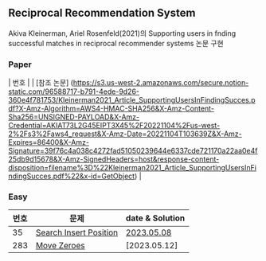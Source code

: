 
## Reciprocal Recommendation System
Akiva Kleinerman, Ariel Rosenfeld(2021)의 Supporting users in fnding successful matches in reciprocal recommender systems 논문 구현

### Paper
| 번호 |
| [참조 논문] (https://s3.us-west-2.amazonaws.com/secure.notion-static.com/96588717-b791-4ede-9d26-360e4f781753/Kleinerman2021_Article_SupportingUsersInFindingSucces.pdf?X-Amz-Algorithm=AWS4-HMAC-SHA256&X-Amz-Content-Sha256=UNSIGNED-PAYLOAD&X-Amz-Credential=AKIAT73L2G45EIPT3X45%2F20221104%2Fus-west-2%2Fs3%2Faws4_request&X-Amz-Date=20221104T103639Z&X-Amz-Expires=86400&X-Amz-Signature=39f76c4a038c4272fad51050239644e6337cde721170a22aa0e4f25db9d15678&X-Amz-SignedHeaders=host&response-content-disposition=filename%3D%22Kleinerman2021_Article_SupportingUsersInFindingSucces.pdf%22&x-id=GetObject) |


### Easy
| 번호 | 문제 | date & Solution |
| --- | --- | --- |
| 35 | [Search Insert Position](https://leetcode.com/problems/search-insert-position/?envType=study-plan&id=algorithm-i) | [2023.05.08](https://github.com/heyggun/Coding_test/blob/main/LeetCode/Easy/35.%20Search%20Insert%20Position.ipynb) |
| 283 | [Move Zeroes](https://leetcode.com/problems/search-insert-position/?envType=study-plan&id=algorithm-i) | [2023.05.12]
